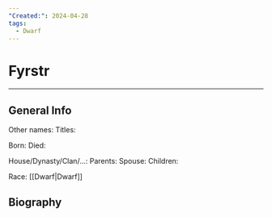 ```yaml
---
"Created:": 2024-04-28
tags:
  - Dwarf
---
```


# Fyrstr
---

## General Info

Other names:
Titles:

Born:
Died:

House/Dynasty/Clan/...:
Parents:
Spouse:
Children:

Race: [[Dwarf|Dwarf]]



## Biography

